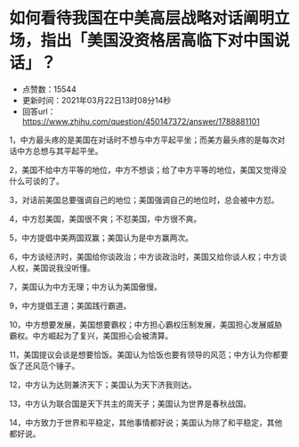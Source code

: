 # 如何看待我国在中美高层战略对话阐明立场，指出「美国没资格居高临下对中国说话」？
- 点赞数：15544
- 更新时间：2021年03月22日13时08分14秒
- 回答url：https://www.zhihu.com/question/450147372/answer/1788881101
<body>
 <p data-pid="StAN6zu2">1，中方最头疼的是美国在对话时不想与中方平起平坐；而美方最头疼的是每次对话中方总想与其平起平坐。</p>
 <p data-pid="uhq3-gJl">2，美国不给中方平等的地位，中方不想谈；给了中方平等的地位，美国又觉得没什么可谈的了。</p>
 <p data-pid="umjWQdWk">3，对话前美国总要强调自己的地位；美国强调自己的地位时，总会被中方怼。</p>
 <p data-pid="khZgIt0e">4，中方怼美国，美国很不爽；不怼美国，中方很不爽。</p>
 <p data-pid="TWu4vPsd">5，中方提倡中美两国双赢；美国认为是中方赢两次。</p>
 <p data-pid="aHYXcvg1">6，中方谈经济时，美国给你谈政治；中方谈政治时，美国又给你谈人权；中方谈人权，美国说我没听懂。</p>
 <p data-pid="OFm6KwYX">7，美国认为中方无理；中方认为美国傲慢。</p>
 <p data-pid="08FFn96w">9，中方提倡王道；美国践行霸道。</p>
 <p data-pid="wPKftFCV">10，中方想要发展，美国想要霸权；中方担心霸权压制发展，美国担心发展威胁霸权。中方崛起为了复兴，美国担心会被清算。</p>
 <p data-pid="Z6cg2eN1">11，美国提议会谈是想要恰饭。美国认为恰饭也要有领导的风范；中方认为你都要饭了还风范个锤子。</p>
 <p data-pid="KNTtt6AG">12，中方认为达则兼济天下；美国认为天下济我则达。</p>
 <p data-pid="OPL9YvaZ">13，中方认为联合国是天下共主的周天子；美国认为世界是春秋战国。</p>
 <p data-pid="hNivUR9f">14，中方致力于世界和平稳定，其他事情都好说；美国认为除了和平稳定，其他都好说。</p>
</body>